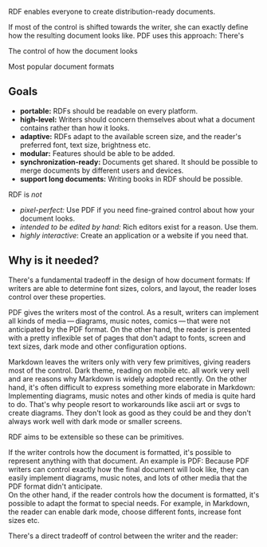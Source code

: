 RDF enables everyone to create distribution-ready documents.

If most of the control is shifted towards the writer, she can exactly define how the resulting document looks like.
PDF uses this approach: There's 

The control of how the document looks

Most popular document formats 

## Goals

- **portable:** RDFs should be readable on every platform.
- **high-level:** Writers should concern themselves about what a document contains rather than how it looks.
- **adaptive:** RDFs adapt to the available screen size, and the reader's preferred font, text size, brightness etc.
- **modular:** Features should be able to be added.
- **synchronization-ready:** Documents get shared. It should be possible to merge documents by different users and devices.
- **support long documents:** Writing books in RDF should be possible.

RDF is *not*

- *pixel-perfect:* Use PDF if you need fine-grained control about how your document looks.
- *intended to be edited by hand:* Rich editors exist for a reason. Use them.
- *highly interactive*: Create an application or a website if you need that.

## Why is it needed?

There's a fundamental tradeoff in the design of how document formats: 
If writers are able to determine font sizes, colors, and layout, the reader loses control over these properties.

PDF gives the writers most of the control.
As a result, writers can implement all kinds of media — diagrams, music notes, comics — that were not anticipated by the PDF format.
On the other hand, the reader is presented with a pretty inflexible set of pages that don't adapt to fonts, screen and text sizes, dark mode and other configuration options.

Markdown leaves the writers only with very few primitives, giving readers most of the control.
Dark theme, reading on mobile etc. all work very well and are reasons why Markdown is widely adopted recently.
On the other hand, it's often difficult to express something more elaborate in Markdown:
Implementing diagrams, music notes and other kinds of media is quite hard to do.
That's why people resort to workarounds like ascii art or svgs to create diagrams.
They don't look as good as they could be and they don't always work well with dark mode or smaller screens.



RDF aims to be extensible so these can be primitives.

If the writer controls how the document is formatted, it's possible to represent anything with that document.
An example is PDF:
Because PDF writers can control exactly how the final document will look like, they can easily implement diagrams, music notes, and lots of other media that the PDF format didn't anticipate.  
On the other hand, if the reader controls how the document is formatted, it's possible to adapt the format to special needs.
For example, in Markdown, the reader can enable dark mode, choose different fonts, increase font sizes etc.

There's a direct tradeoff of control between the writer and the reader:



